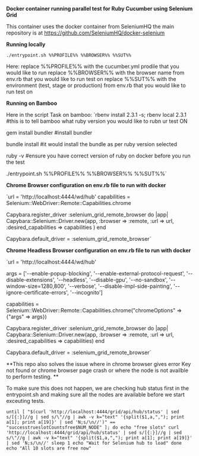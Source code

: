 **Docker container running parallel test for Ruby Cucumber using Selenium Grid** 


This container uses the docker container from SeleniumHQ the main repository is at https://github.com/SeleniumHQ/docker-selenium

**Running locally**

`./entrypoint.sh %%PROFILE%% %%BROWSER%% %%SUT%%`

Here: 
replace %%PROFILE%% with the cucumber.yml prodile that you would like to run 
replace %%BROWSER%% with the browser name from env.rb that you would like to run test on
replace %%SUT%% with the environment (test, stage or production) from env.rb that you would like to run test on


**Running on Bamboo**

Here in the script Task on bamboo:
`rbenv install 2.3.1 -s; rbenv local 2.3.1 #this is to tell bamboo what ruby version you would like to rubn ur test ON

 gem install bundler #install bundler

 bundle install #it would install the bundle as per ruby version selected

 ruby -v #ensure you have correct version of ruby on docker before you run the test

 ./entrypoint.sh %%PROFILE%% %%BROWSER%% %%SUT%%`
 
 
 
**Chrome Browser configuration on env.rb file to run with docker** 
 
 `url = 'http://localhost:4444/wd/hub'
  capabilities = Selenium::WebDriver::Remote::Capabilities.chrome
  
  Capybara.register_driver :selenium_grid_remote_browser do |app|
    Capybara::Selenium::Driver.new(app, :browser => :remote, :url => url, :desired_capabilities => capabilities )
  end
  
  Capybara.default_driver = :selenium_grid_remote_browser`
  
**Chrome Headless Browser configuration on env.rb file to run with docker** 
   
   `url = 'http://localhost:4444/wd/hub' 
   
   args = ['--enable-popup-blocking', '--enable-external-protocol-request', '--disable-extensions',
                  '--headless', '--disable-gpu', '--no-sandbox', '--window-size=1280,800', '--verbose',
                  '--disable-impl-side-painting', '--ignore-certificate-errors', '--incognito']
   
   capabilities = Selenium::WebDriver::Remote::Capabilities.chrome("chromeOptions" => {"args" => args})
   
   Capybara.register_driver :selenium_grid_remote_browser do |app|
    Capybara::Selenium::Driver.new(app, :browser => :remote, :url => url, :desired_capabilities => capabilities)
   end 
   
   Capybara.default_driver = :selenium_grid_remote_browser`
   
   
   **This repo also solves the issue where in chrome browser gives error Key not found or chrome browser page crash or where the node is not availble to perform testing. **
   
   To make sure this does not happen, we are checking hub status first in the entrypoint.sh and making sure 
   all the nodes are available before we start exceuting tests.
   
   `until [ "$(curl 'http://localhost:4444/grid/api/hub/status' | sed s/[{:}]//g | sed s/\"//g | awk -v k="text" '{split($1,a,","); print a[1]; print a[19]}' | sed 'N;s/\n//')" == "successtrueslotCountsfree$NUM_NODE" ]; do
        echo "free slots"
        curl 'http://localhost:4444/grid/api/hub/status' | sed s/[{:}]//g | sed s/\"//g | awk -v k="text" '{split($1,a,","); print a[1]; print a[19]}' | sed 'N;s/\n//'
        sleep 1
        echo "Wait for Selenium hub to load"
    done
    echo "All 10 slots are free now"
`